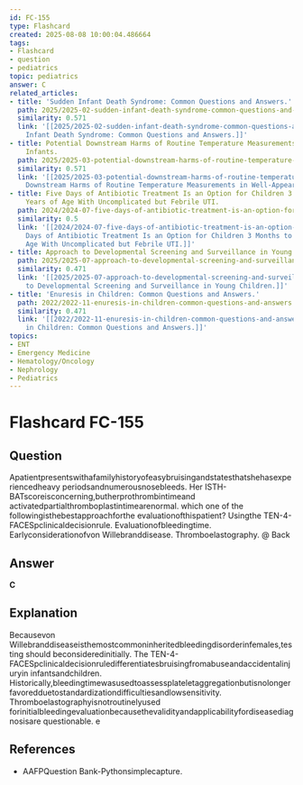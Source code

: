 ```yaml
---
id: FC-155
type: Flashcard
created: 2025-08-08 10:00:04.486664
tags:
- Flashcard
- question
- pediatrics
topic: pediatrics
answer: C
related_articles:
- title: 'Sudden Infant Death Syndrome: Common Questions and Answers.'
  path: 2025/2025-02-sudden-infant-death-syndrome-common-questions-and-answers.md
  similarity: 0.571
  link: '[[2025/2025-02-sudden-infant-death-syndrome-common-questions-and-answers|Sudden
    Infant Death Syndrome: Common Questions and Answers.]]'
- title: Potential Downstream Harms of Routine Temperature Measurements in Well-Appearing
    Infants.
  path: 2025/2025-03-potential-downstream-harms-of-routine-temperature-measuremen.md
  similarity: 0.571
  link: '[[2025/2025-03-potential-downstream-harms-of-routine-temperature-measuremen|Potential
    Downstream Harms of Routine Temperature Measurements in Well-Appearing Infants.]]'
- title: Five Days of Antibiotic Treatment Is an Option for Children 3 Months to 5
    Years of Age With Uncomplicated but Febrile UTI.
  path: 2024/2024-07-five-days-of-antibiotic-treatment-is-an-option-for-children.md
  similarity: 0.5
  link: '[[2024/2024-07-five-days-of-antibiotic-treatment-is-an-option-for-children|Five
    Days of Antibiotic Treatment Is an Option for Children 3 Months to 5 Years of
    Age With Uncomplicated but Febrile UTI.]]'
- title: Approach to Developmental Screening and Surveillance in Young Children.
  path: 2025/2025-07-approach-to-developmental-screening-and-surveillance-in-youn.md
  similarity: 0.471
  link: '[[2025/2025-07-approach-to-developmental-screening-and-surveillance-in-youn|Approach
    to Developmental Screening and Surveillance in Young Children.]]'
- title: 'Enuresis in Children: Common Questions and Answers.'
  path: 2022/2022-11-enuresis-in-children-common-questions-and-answers.md
  similarity: 0.471
  link: '[[2022/2022-11-enuresis-in-children-common-questions-and-answers|Enuresis
    in Children: Common Questions and Answers.]]'
topics:
- ENT
- Emergency Medicine
- Hematology/Oncology
- Nephrology
- Pediatrics
---
```


# Flashcard FC-155

## Question

Apatientpresentswithafamilyhistoryofeasybruisingandstatesthatshehasexperiencedheavy periodsandnumerousnosebleeds. Her ISTH-BATscoreisconcerning,butherprothrombintimeand activatedpartialthromboplastintimearenormal. which one of the followingisthebestapproachforthe evaluationofthispatient? Usingthe TEN-4-FACESpclinicaldecisionrule. Evaluationofbleedingtime. Earlyconsiderationofvon Willebranddisease. Thromboelastography. @ Back

## Answer

**C**

## Explanation

Becausevon Willebranddiseaseisthemostcommoninheritedbleedingdisorderinfemales,testing should beconsideredinitially. The TEN-4-FACESpclinicaldecisionruledifferentiatesbruisingfromabuseandaccidentalinjuryin infantsandchildren. Historically,bleedingtimewasusedtoassessplateletaggregationbutisnolonger favoredduetostandardizationdifficultiesandlowsensitivity. Thromboelastographyisnotroutinelyused forinitialbleedingevaluationbecausethevalidityandapplicabilityfordiseasediagnosisare questionable. e

## References

- AAFPQuestion Bank-Pythonsimplecapture.


